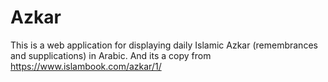 # Azkar
This is a web application for displaying daily Islamic Azkar (remembrances and supplications) in Arabic. And its a copy from https://www.islambook.com/azkar/1/
